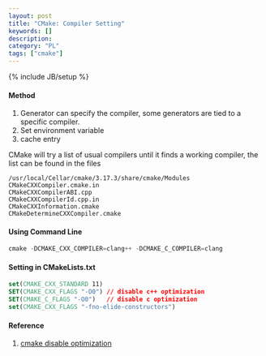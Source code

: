 ```yaml
--- 
layout: post 
title: "CMake: Compiler Setting" 
keywords: [] 
description: 
category: "PL"
tags: ["cmake"] 
--- 
```

{% include JB/setup %}


#### Method
1. Generator can specify the compiler, some generators are tied to a specific
   compiler.
2. Set  environment variable
3. cache entry

CMake will try a list of usual compilers until it finds a working compiler, the
list can be found in the files

```shell
/usr/local/Cellar/cmake/3.17.3/share/cmake/Modules
CMakeCXXCompiler.cmake.in
CMakeCXXCompilerABI.cpp
CMakeCXXCompilerId.cpp.in
CMakeCXXInformation.cmake
CMakeDetermineCXXCompiler.cmake
```




#### Using Command Line

```cpp
cmake -DCMAKE_CXX_COMPILER=clang++ -DCMAKE_C_COMPILER=clang
```

#### Setting in CMakeLists.txt

```cmake
set(CMAKE_CXX_STANDARD 11)
SET(CMAKE_CXX_FLAGS "-O0") // disable c++ optimization
SET(CMAKE_C_FLAGS "-O0")   // disable c optimization
set(CMAKE_CXX_FLAGS "-fno-elide-constructors")
```

#### Reference
1. [cmake disable optimization](https://unix.stackexchange.com/questions/187455/how-to-compile-without-optimizations-o0-using-cmake)






